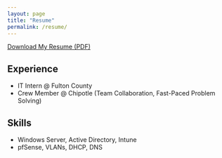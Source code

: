 ```yaml
---
layout: page
title: "Resume"
permalink: /resume/
---
```


[Download My Resume (PDF)](/assets/img/resume.pdf)

## Experience
- IT Intern @ Fulton County
- Crew Member @ Chipotle (Team Collaboration, Fast-Paced Problem Solving)

## Skills
- Windows Server, Active Directory, Intune
- pfSense, VLANs, DHCP, DNS
